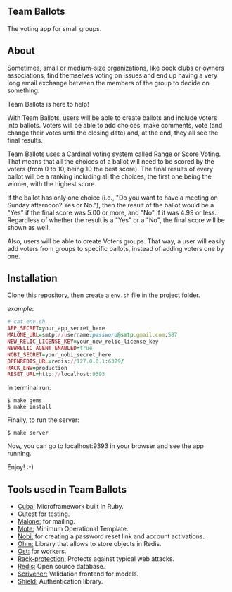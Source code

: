## Team Ballots

The voting app for small groups.

## About

Sometimes, small or medium-size organizations, like book clubs or owners associations, find themselves voting on issues and end up having a very long email exchange between the members of the group to decide on something.

Team Ballots is here to help!

With Team Ballots, users will be able to create ballots and include voters into ballots. Voters will be able to add choices, make comments, vote (and change their votes until the closing date) and, at the end, they all see the final results.

Team Ballots uses a Cardinal voting system called [Range or Score Voting](http://rangevoting.org/). That means that all the choices of a ballot will need to be scored by the voters (from 0 to 10, being 10 the best score). The final results of every ballot will be a ranking including all the choices, the first one being the winner, with the highest score.

If the ballot has only one choice (i.e., "Do you want to have a meeting on Sunday afternoon? Yes or No."), then the result of the ballot would be a "Yes" if the final score was 5.00 or more, and "No" if it was 4.99 or less. Regardless of whether the result is a "Yes" or a "No", the final score will be shown as well.

Also, users will be able to create Voters groups. That way, a user will easily add voters from groups to specific ballots, instead of adding voters one by one.

## Installation

Clone this repository, then create a `env.sh` file in the project folder.

_example_:

```ruby
# cat env.sh
APP_SECRET=your_app_secret_here
MALONE_URL=smtp://username:password@smtp.gmail.com:587
NEW_RELIC_LICENSE_KEY=your_new_relic_license_key
NEWRELIC_AGENT_ENABLED=true
NOBI_SECRET=your_nobi_secret_here
OPENREDIS_URL=redis://127.0.0.1:6379/
RACK_ENV=production
RESET_URL=http://localhost:9393
```

In terminal run:

    $ make gems
    $ make install

Finally, to run the server:

    $ make server

Now, you can go to localhost:9393 in your browser and see the app running.

Enjoy! :-)

## Tools used in Team Ballots

- [Cuba:](http://cuba.is/) Microframework built in Ruby.
- [Cutest](https://github.com/djanowski/cutest) for testing.
- [Malone:](https://github.com/cyx/malone) for mailing.
- [Mote:](https://github.com/soveran/mote) Minimum Operational Template.
- [Nobi:](https://github.com/cyx/nobi) for creating a password reset link and account activations.
- [Ohm:](http://soveran.github.io/ohm/) Library that allows to store objects in Redis.
- [Ost:](https://github.com/soveran/ost) for workers.
- [Rack-protection:](https://github.com/rkh/rack-protection) Protects against typical web attacks.
- [Redis:](http://www.redis.io) Open source database.
- [Scrivener:](https://github.com/soveran/scrivener) Validation frontend for models.
- [Shield:](https://github.com/soveran/shield) Authentication library.

